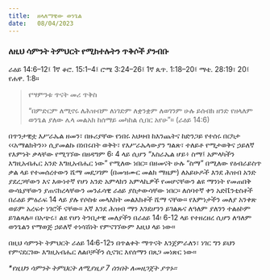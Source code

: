 ```yaml
---
title:  ዘላለማዊው ወንጌል
date:   08/04/2023
---
```


### ለዚህ ሳምንት ትምህርት የሚከተሉትን ጥቅሶች ያንብቡ
ራዕይ 14:6–12፤ 1ኛ ቆሮ. 15:1–4፤ ሮሜ 3:24–26፤ 1ኛ ጴጥ. 1:18–20፤ ማቴ. 28:19፣ 20፤ የሐዋ. 1:8።

> <p>የሣምንቱ ጥናት መሪ ጥቅስ</p>
> “በምድርም ለሚኖሩ ለሕዝብም ለነገድም ለቋንቋም ለወገንም ሁሉ ይሰብክ ዘንድ የዘላለም ወንጌል ያለው ሌላ መልአክ ከሰማይ መካከል ሲበር አየሁ”። (ራዕይ 14:6)

በጥንታዊቷ እሥራኤል ዘመን፣ በዙሪያቸው የነበሩ አህዛብ ከእንጨትና ከድንጋይ የተሰሩ በርካታ ‹‹አማልክትን›› ሲያመልኩ በነበሩበት ወቅት፣ የእሥራኤላውያን ግልጽ፣ ተለይቶ የሚታወቅና ኃይለኛ የእምነት ቃላቸው የሚገኘው በዘዳግም 6፡ 4 ላይ ሲሆን “እስራኤል ሆይ፥ ስማ፤ አምላካችን እግዚአብሔር አንድ እግዚአብሔር ነው” የሚለው ነበር። በዘመናት ሁሉ “ስማ” በሚለው የዕብራይስጥ ቃል ላይ የተመሰረተውን ሼማ መደጋገም (በመዝሙር መልክ ማዜም) ለአይሁዶች እንደ ሕዝብ አንድ ያደረጋቸውን እና እውነተኛ የሆነ አንድ አምላክን አምላኪዎች የመሆናቸውን ልዩ ማንነት የመጠበቅ ውሳኔያቸውን ያጠናከረላቸውን መንፈሳዊ ራዕይ ያስታውሳቸው ነበር። ለሰባተኛ ቀን አድቬንቲስቶች በራዕይ ምዕራፍ 14 ላይ ያሉ የሶስቱ መላእክት መልእክቶች ሼማ ናቸው። የእምነታችን መለያ አንቀጽ ወይም አረፍተ ነገሮች ናቸው። እኛ እንደ ሕዝብ ማን እንደሆንን ይገልጹና ለዓለም ያለንን ተልዕኮም ይገልጻሉ። በአጭሩ፣ ልዩ የሆነ ትንቢታዊ መለያችን በራዕይ 14፡ 6-12 ላይ የተዘረዘረ ሲሆን ለዓለም ወንጌልን የማወጅ ኃይለኛ ተነሳሽነት የምናገኘውም እዚህ ላይ ነው።

በዚህ ሳምንት ትምህርት ራዕይ 14፡6-12ን በጥልቀት ማጥናት እንጀምራለን፣ ነገር ግን ይህን የምናደርገው እግዚአብሔር ለልቦቻችን ሲናገር እየሰማን በጸጋ መነጽር ነው።

_*የዚህን ሳምንት ትምህርት ለሚያዚያ 7 ሰንበት ለመዘጋጀት ያጥኑ።_